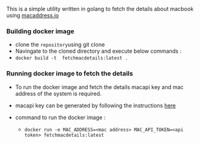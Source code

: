 This is a simple utility written in golang to fetch the details about macbook using [macaddress.io](https://macaddress.io/)

### Building docker image

* clone the `repository`using git clone <URL>
* Navingate to the cloned directory and execute below commands :
* `docker build -t  fetchmacdetails:latest .`

### Running docker image to fetch the details

* To run the docker image and fetch the details macapi key and mac address of the system is required.
* macapi key can be generated by following the instructions [here](https://macaddress.io/api/documentation/making-requests)

* command to run the docker image :
   - `docker run -e MAC_ADDRESS=<mac address> MAC_API_TOKEN=<api token> fetchmacdetails:latest`
